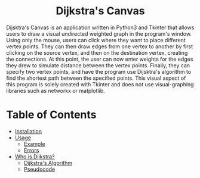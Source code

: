 # <div align="center">Dijkstra's Canvas</div>

Dijsktra's Canvas is an application written in Python3 and Tkinter that allows users to draw a visual undirected weighted graph in the program's window. Using only the mouse, users can click where they want to place different vertex points. They can then draw edges from one vertex to another by first clicking on the source vertex, and then on the destination vertex, creating the connections. At this point, the user can now enter weights for the edges they drew to simulate distance between the vertex points. Finally, they can specify two vertex points, and have the program use Dijsktra's algorithm to find the shortest path between the specified points. This visual aspect of this program is solely created with Tkinter and does not use visual-graphing libraries such as networkx or matplotlib.

<nbsp>

Table of Contents
=================

<!--ts-->
   * [Installation](#table-of-contents)
   * [Usage](#usage)
      * [Example](#stdin)
      * [Errors](#local-files)
   * [Who is Dijkstra?](#gh-md-toc)
      * [Dijkstra's Algorithm](#dijkstras-algorithm)
      * [Pseudocode](#pseudocode)
<!--te-->
